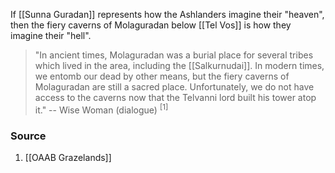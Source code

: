 If [[Sunna Guradan]] represents how the Ashlanders imagine their "heaven", then the fiery caverns of Molaguradan below [[Tel Vos]] is how they imagine their "hell".

> "In ancient times, Molaguradan was a burial place for several tribes which lived in the area, including the [[Salkurnudai]]. In modern times, we entomb our dead by other means, but the fiery caverns of Molaguradan are still a sacred place. Unfortunately, we do not have access to the caverns now that the Telvanni lord built his tower atop it."
> -- Wise Woman (dialogue) <sup>[1]</sup>
### Source
1. [[OAAB Grazelands]]